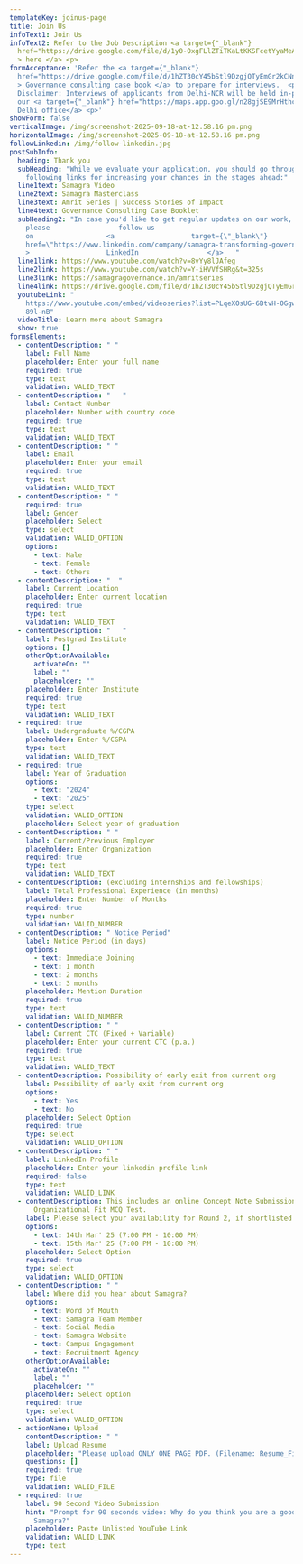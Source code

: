 ```yaml
---
templateKey: joinus-page
title: Join Us
infoText1: Join Us
infoText2: Refer to the Job Description <a target={"_blank"}
  href="https://drive.google.com/file/d/1y0-OxgFLlZTiTKaLtKKSFcetYyaMeAT3/view?usp=sharing"
  > here </a> <p>
formAcceptance: 'Refer the <a target={"_blank"}
  href="https://drive.google.com/file/d/1hZT30cY45bStl9DzgjQTyEmGr2kCNnWg/view?usp=sharing"
  > Governance consulting case book </a> to prepare for interviews.  <p> <p>
  Disclaimer: Interviews of applicants from Delhi-NCR will be held in-person at
  our <a target={"_blank"} href="https://maps.app.goo.gl/n28gjSE9MrHthcaJ7" >
  Delhi office</a> <p>'
showForm: false
verticalImage: /img/screenshot-2025-09-18-at-12.58.16 pm.png
horizontalImage: /img/screenshot-2025-09-18-at-12.58.16 pm.png
followLinkedin: /img/follow-linkedin.jpg
postSubInfo:
  heading: Thank you
  subHeading: "While we evaluate your application, you should go through the
    following links for increasing your chances in the stages ahead:"
  line1text: Samagra Video
  line2text: Samagra Masterclass
  line3text: Amrit Series | Success Stories of Impact
  line4text: Governance Consulting Case Booklet
  subHeading2: "In case you'd like to get regular updates on our work,
    please                 follow us
    on                  <a                   target={\"_blank\"}                   \
    href=\"https://www.linkedin.com/company/samagra-transforming-governance/\"                 \
    >                   LinkedIn                 </a>   "
  line1link: https://www.youtube.com/watch?v=8vYy8lJAfeg
  line2link: https://www.youtube.com/watch?v=Y-iHVVfSHRg&t=325s
  line3link: https://samagragovernance.in/amritseries
  line4link: https://drive.google.com/file/d/1hZT30cY45bStl9DzgjQTyEmGr2kCNnWg/view
  youtubeLink: "
    https://www.youtube.com/embed/videoseries?list=PLqeXOsUG-6BtvH-0GgwRGX9Z2uO\
    89l-nB"
  videoTitle: Learn more about Samagra
  show: true
formsElements:
  - contentDescription: " "
    label: Full Name
    placeholder: Enter your full name
    required: true
    type: text
    validation: VALID_TEXT
  - contentDescription: "   "
    label: Contact Number
    placeholder: Number with country code
    required: true
    type: text
    validation: VALID_TEXT
  - contentDescription: " "
    label: Email
    placeholder: Enter your email
    required: true
    type: text
    validation: VALID_TEXT
  - contentDescription: " "
    required: true
    label: Gender
    placeholder: S﻿elect
    type: select
    validation: VALID_OPTION
    options:
      - text: Male
      - text: Female
      - text: Others
  - contentDescription: "  "
    label: Current Location
    placeholder: Enter current location
    required: true
    type: text
    validation: VALID_TEXT
  - contentDescription: "   "
    label: Postgrad Institute
    options: []
    otherOptionAvailable:
      activateOn: ""
      label: ""
      placeholder: ""
    placeholder: Enter Institute
    required: true
    type: text
    validation: VALID_TEXT
  - required: true
    label: Undergraduate %/CGPA
    placeholder: Enter %/CGPA
    type: text
    validation: VALID_TEXT
  - required: true
    label: Year of Graduation
    options:
      - text: "2024"
      - text: "2025"
    type: select
    validation: VALID_OPTION
    placeholder: S﻿elect year of graduation
  - contentDescription: " "
    label: Current/Previous Employer
    placeholder: Enter Organization
    required: true
    type: text
    validation: VALID_TEXT
  - contentDescription: (excluding internships and fellowships)
    label: Total Professional Experience (in months)
    placeholder: Enter Number of Months
    required: true
    type: number
    validation: VALID_NUMBER
  - contentDescription: " Notice Period"
    label: Notice Period (in days)
    options:
      - text: Immediate Joining
      - text: 1 month
      - text: 2 months
      - text: 3 months
    placeholder: Mention Duration
    required: true
    type: text
    validation: VALID_NUMBER
  - contentDescription: " "
    label: Current CTC (Fixed + Variable)
    placeholder: Enter your current CTC (p.a.)
    required: true
    type: text
    validation: VALID_TEXT
  - contentDescription: Possibility of early exit from current org
    label: Possibility of early exit from current org
    options:
      - text: Yes
      - text: No
    placeholder: Select Option
    required: true
    type: select
    validation: VALID_OPTION
  - contentDescription: " "
    label: LinkedIn Profile
    placeholder: Enter your linkedin profile link
    required: false
    type: text
    validation: VALID_LINK
  - contentDescription: This includes an online Concept Note Submission +
      Organizational Fit MCQ Test.
    label: Please select your availability for Round 2, if shortlisted
    options:
      - text: 14th Mar' 25 (7:00 PM - 10:00 PM)
      - text: 15th Mar' 25 (7:00 PM - 10:00 PM)
    placeholder: Select Option
    required: true
    type: select
    validation: VALID_OPTION
  - contentDescription: " "
    label: Where did you hear about Samagra?
    options:
      - text: Word of Mouth
      - text: Samagra Team Member
      - text: Social Media
      - text: Samagra Website
      - text: Campus Engagement
      - text: Recruitment Agency
    otherOptionAvailable:
      activateOn: ""
      label: ""
      placeholder: ""
    placeholder: S﻿elect option
    required: true
    type: select
    validation: VALID_OPTION
  - actionName: Upload
    contentDescription: " "
    label: Upload Resume
    placeholder: "Please upload ONLY ONE PAGE PDF. (Filename: Resume_Firstname Lastname)"
    questions: []
    required: true
    type: file
    validation: VALID_FILE
  - required: true
    label: 90 Second Video Submission
    hint: "Prompt for 90 seconds video: Why do you think you are a good fit for
      Samagra?"
    placeholder: P﻿aste Unlisted YouTube Link
    validation: VALID_LINK
    type: text
---
```

